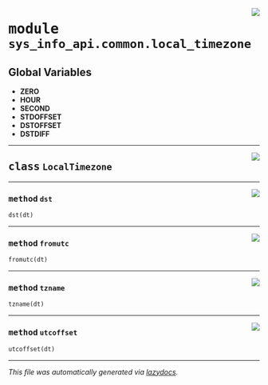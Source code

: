 <!-- markdownlint-disable -->

<a href="../src/sys_info_api/common/local_timezone.py#L0"><img align="right" style="float:right;" src="https://img.shields.io/badge/-source-cccccc?style=flat-square"></a>

# <kbd>module</kbd> `sys_info_api.common.local_timezone`




**Global Variables**
---------------
- **ZERO**
- **HOUR**
- **SECOND**
- **STDOFFSET**
- **DSTOFFSET**
- **DSTDIFF**


---

<a href="../src/sys_info_api/common/local_timezone.py#L24"><img align="right" style="float:right;" src="https://img.shields.io/badge/-source-cccccc?style=flat-square"></a>

## <kbd>class</kbd> `LocalTimezone`







---

<a href="../src/sys_info_api/common/local_timezone.py#L45"><img align="right" style="float:right;" src="https://img.shields.io/badge/-source-cccccc?style=flat-square"></a>

### <kbd>method</kbd> `dst`

```python
dst(dt)
```





---

<a href="../src/sys_info_api/common/local_timezone.py#L26"><img align="right" style="float:right;" src="https://img.shields.io/badge/-source-cccccc?style=flat-square"></a>

### <kbd>method</kbd> `fromutc`

```python
fromutc(dt)
```





---

<a href="../src/sys_info_api/common/local_timezone.py#L51"><img align="right" style="float:right;" src="https://img.shields.io/badge/-source-cccccc?style=flat-square"></a>

### <kbd>method</kbd> `tzname`

```python
tzname(dt)
```





---

<a href="../src/sys_info_api/common/local_timezone.py#L39"><img align="right" style="float:right;" src="https://img.shields.io/badge/-source-cccccc?style=flat-square"></a>

### <kbd>method</kbd> `utcoffset`

```python
utcoffset(dt)
```








---

_This file was automatically generated via [lazydocs](https://github.com/ml-tooling/lazydocs)._
